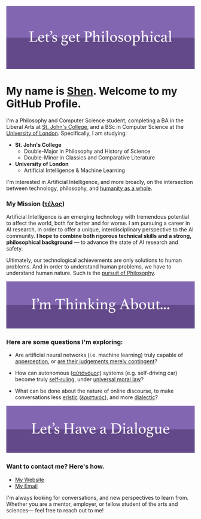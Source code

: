 ![Let's get Philosophical](./intro-banner.png)

# My name is [Shen](https://shen.hong.io/). Welcome to my GitHub Profile.

<!--
**ShenZhouHong/ShenZhouHong** is a ✨ _special_ ✨ repository because its `README.md` (this file) appears on your GitHub profile.

Here are some ideas to get you started:

- 🔭 I’m currently working on ...
- 🌱 I’m currently learning ...
- 👯 I’m looking to collaborate on ...
- 🤔 I’m looking for help with ...
- 💬 Ask me about ...
- 📫 How to reach me: ...
- 😄 Pronouns: ...
- ⚡ Fun fact: ...
-->

I'm a Philosophy and Computer Science student, completing a BA in the Liberal Arts at [St. John's College](https://www.sjc.edu/), and a BSc in Computer Science at the [University of London](https://london.ac.uk). Specifically, I am studying:

* **St. John's College**
  * Double-Major in Philosophy and History of Science
  * Double-Minor in Classics and Comparative Literature
* **University of London**
  * Artificial Intelligence & Machine Learning

I'm interested in Artificial Intelligence, and more broadly, on the intersection between technology, philosophy, and [humanity as a whole](https://en.wikipedia.org/wiki/The_Phenomenology_of_Spirit).

### My Mission ([τέλος](https://en.wikipedia.org/wiki/Telos))

Artificial Intelligence is an emerging technology with tremendous potential to affect the world, both for better and for worse. I am pursuing a career in AI research, in order to offer a unique, interdisciplinary perspective to the AI community. **I hope to combine both rigorous technical skills and a strong, philosophical background** — to advance the state of AI research and safety.

Ultimately, our technological achievements are only solutions to human problems. And in order to understand human problems, we have to understand human nature. Such is the [pursuit of Philosophy](https://www.loebclassics.com/view/plato_philosopher-meno/1924/pb_LCL165.265.xml).

![I'm thinking about](thinking-about.png)

### Here are some questions I'm exploring:

* Are artificial neural networks (i.e. machine learning) truly capable of [apperception](https://plato.stanford.edu/entries/kant-mind/#3.4), or [are their judgements merely contingent](https://www.gutenberg.org/cache/epub/4280/pg4280-images.html#chap45)?

* How can autonomous ([αὐτόνόμος](http://www.perseus.tufts.edu/hopper/text?doc=Perseus:text:1999.04.0057:entry=au\)to/nomos)) systems (e.g. self-driving car) become truly [self-ruling](https://plato.stanford.edu/entries/autonomy-moral/#AutMor), under [universal moral law](https://plato.stanford.edu/entries/kant-moral/#AutFor)?

* What can be done about the nature of online discourse, to make conversations less [eristic](https://en.wikipedia.org/wiki/Eristic) ([ἐριστικός](http://www.perseus.tufts.edu/hopper/text?doc=Perseus%3Atext%3A1999.04.0057%3Aentry%3De\)ristiko%2Fs)), and more [dialectic](https://en.wikipedia.org/wiki/Dialectic)?

![Let's have a dialogue](dialogue.png)

### Want to contact me? Here's how.

* [My Website](https://shen.hong.io/)
* [My Email](contact-via.png)

I'm always looking for conversations, and new perspectives to learn from. Whether you are a mentor, employer, or fellow student of the arts and sciences— feel free to reach out to me!
